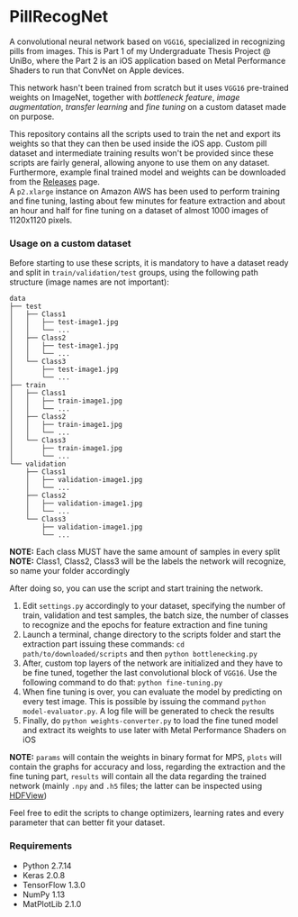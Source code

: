 # PillRecogNet
A convolutional neural network based on ```VGG16```, specialized in recognizing pills from images. This is Part 1 of my Undergraduate Thesis Project @ UniBo, where the Part 2 is an iOS application based on Metal Performance Shaders to run that ConvNet on Apple devices.  
  
This network hasn't been trained from scratch but it uses ```VGG16``` pre-trained weights on ImageNet, together with *bottleneck feature*, *image augmentation*, *transfer learning* and *fine tuning* on a custom dataset made on purpose.  
  
This repository contains all the scripts used to train the net and export its weights so that they can then be used inside the iOS app. Custom pill dataset and intermediate training results won't be provided since these scripts are fairly general, allowing anyone to use them on any dataset. Furthermore, example final trained model and weights can be downloaded from the [Releases](https://github.com/matteodelv/PillRecogNet/releases) page.  
A ```p2.xlarge``` instance on Amazon AWS has been used to perform training and fine tuning, lasting about few minutes for feature extraction and about an hour and half for fine tuning on a dataset of almost 1000 images of 1120x1120 pixels.

### Usage on a custom dataset
Before starting to use these scripts, it is mandatory to have a dataset ready and split in ```train/validation/test``` groups, using the following path structure (image names are not important):

    data
    ├── test
    │   ├── Class1
    │   │   ├── test-image1.jpg
    │   │   └── ...
    │   ├── Class2
    │   │   ├── test-image1.jpg
    │   │   └── ...
    │   └── Class3
    │       ├── test-image1.jpg
    │       └── ...
    ├── train
    │   ├── Class1
    │   │   ├── train-image1.jpg
    │   │   └── ...
    │   ├── Class2
    │   │   ├── train-image1.jpg
    │   │   └── ...
    │   └── Class3
    │       ├── train-image1.jpg
    │       └── ...
    └── validation
        ├── Class1
        │   ├── validation-image1.jpg
        │   └── ...
        ├── Class2
        │   ├── validation-image1.jpg
        │   └── ...
        └── Class3
            ├── validation-image1.jpg
            └── ...
**NOTE:** Each class MUST have the same amount of samples in every split  
**NOTE:** Class1, Class2, Class3 will be the labels the network will recognize, so name your folder accordingly  
  
After doing so, you can use the script and start training the network.  

1. Edit ```settings.py``` accordingly to your dataset, specifying the number of train, validation and test samples, the batch size, the number of classes to recognize and the epochs for feature extraction and fine tuning  
2. Launch a terminal, change directory to the scripts folder and start the extraction part issuing these commands: ```cd path/to/downloaded/scripts``` and then ```python bottlenecking.py```
3. After, custom top layers of the network are initialized and they have to be fine tuned, together the last convolutional block of ```VGG16```. Use the following command to do that: ```python fine-tuning.py```
4. When fine tuning is over, you can evaluate the model by predicting on every test image. This is possible by issuing the command ```python model-evaluator.py```. A log file will be generated to check the results
5. Finally, do ```python weights-converter.py``` to load the fine tuned model and extract its weights to use later with Metal Performance Shaders on iOS

**NOTE:** ```params``` will contain the weights in binary format for MPS, ```plots``` will contain the graphs for accuracy and loss, regarding the extraction and the fine tuning part, ```results``` will contain all the data regarding the trained network (mainly ```.npy``` and ```.h5``` files; the latter can be inspected using [HDFView](https://support.hdfgroup.org/products/java/release/download.html))
  
Feel free to edit the scripts to change optimizers, learning rates and every parameter that can better fit your dataset.

### Requirements
* Python 2.7.14
* Keras 2.0.8
* TensorFlow 1.3.0
* NumPy 1.13
* MatPlotLib 2.1.0